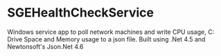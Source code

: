 # SGEHealthCheckService
Windows service app to poll network machines and write CPU usage, C: Drive Space and Memory usage to a json file.  Built using .Net 4.5 and Newtonsoft's Json.Net 4.6

